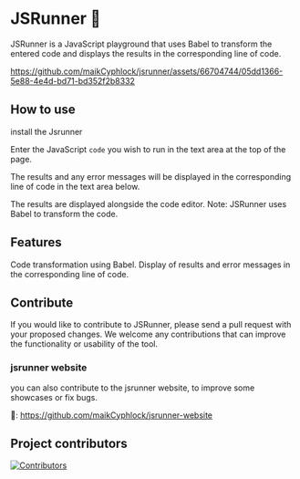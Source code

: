 # JSRunner 🏃
JSRunner is a JavaScript playground that uses Babel to transform the entered code and displays the results in the corresponding line of code.


https://github.com/maikCyphlock/jsrunner/assets/66704744/05dd1366-5e88-4e4d-bd71-bd352f2b8332


## How to use
install the Jsrunner

Enter the JavaScript `code` you wish to run in the text area at the top of the page.

The results and any error messages will be displayed in the corresponding line of code in the text area below.

The results are displayed alongside the code editor. 
Note: JSRunner uses Babel to transform the code.

## Features
Code transformation using Babel.
Display of results and error messages in the corresponding line of code.

## Contribute
If you would like to contribute to JSRunner, please send a pull request with your proposed changes. We welcome any contributions that can improve the functionality or usability of the tool.

### jsrunner website
you can also contribute to the jsrunner website, to improve some showcases or fix bugs.

🔗: https://github.com/maikCyphlock/jsrunner-website

## Project contributors
[![Contributors](https://contrib.rocks/image?repo=maikCyphlock/jsrunner)](https://github.com/maikCyphlock/jsrunner/graphs/contributors)
